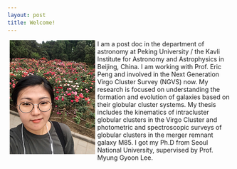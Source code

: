 ```yaml
---
layout: post
title: Welcome!
---
```


<img align="left" src="/images/IMG_3945.PNG" style="margin:0px 5px">
I am a post doc in the department of astronomy at Peking University / the Kavli Institute for Astronomy and Astrophysics in Beijing, China. I am working with Prof. Eric Peng and involved in the Next Generation Virgo Cluster Survey (NGVS) now. My research is focused on understanding the formation and evolution of galaxies based on their globular cluster systems. My thesis includes the kinematics of intracluster globular clusters in the Virgo Cluster and photometric and spectroscopic surveys of globular clusters in the merger remnant galaxy M85. I got my Ph.D from Seoul National University, supervised by Prof. Myung Gyoon Lee.
